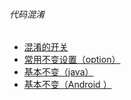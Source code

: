 ###### 代码混淆

- [混淆的开关](rule_001.md)
- [常用不变设置（option）](rule_002.md)
- [基本不变（java）](rule_java.md)
- [基本不变（Android ）](rule_android.md)

